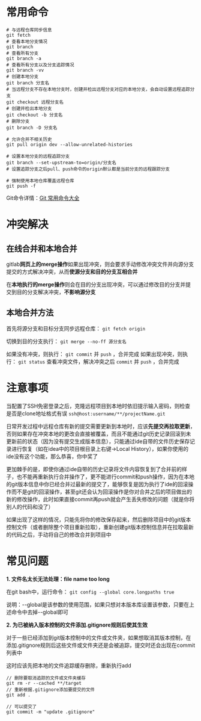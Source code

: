 # 常用命令

```text
# 与远程仓库同步信息
git fetch
# 查看本地分支情况
git branch
# 查看所有分支
git branch -a
# 查看所有分支以及分支追踪情况
git branch -vv
# 创建本地分支
git branch 分支名
# 当远程分支不存在本地分支时，创建并检出远程分支对应的本地分支，会自动设置远程追踪分支
git checkout 远程分支名
# 创建并检出本地分支
git checkout -b 分支名
# 删除分支
git branch -D 分支名

# 允许合并不相关历史
git pull origin dev --allow-unrelated-histories

# 设置本地分支的远程追踪分支
git branch --set-upstream-to=origin/分支名
# 设置追踪分支之后pull、push命令的origin默认都是当前分支的远程跟踪分支

# 强制使用本地仓库覆盖远程仓库
git push -f
```

Git命令详情：[Git 常用命令大全](https://blog.csdn.net/halaoda/article/details/78661334)

# 冲突解决

## 在线合并和本地合并

gitlab**网页上的merge操作**如果出现冲突，则会要求手动修改冲突文件并向源分支提交的方式解决冲突，从而**使源分支和目的分支互相合并**

在**本地执行的merge操作**则会在目的分支出现冲突，可以通过修改目的分支并提交到目的分支解决冲突，**不影响源分支**

## 本地合并方法

首先将源分支和目标分支同步远程仓库： `git fetch origin`

切换到目的分支执行： `git merge --no-ff 源分支名`

如果没有冲突，则执行： `git commit` 并 `push` ，合并完成
如果出现冲突，则执行： `git status` 查看冲突文件，解决冲突之后 `commit` 并 `push` ，合并完成

# 注意事项

当配置了SSH免密登录之后，克隆远程项目到本地时依旧提示输入密码，则检查是否是clone地址格式有误 `ssh@host:username/**/projectName.git`

日常开发过程中远程仓库有新的提交需要更新到本地时，应该**先提交再拉取更新**，否则如果存在冲突本地的更改会直接被覆盖，而且不能通过git历史记录回滚到未更新前的状态（因为没有提交生成版本信息），只能通过ide自带的文件历史保存记录进行恢复（如在idea中的项目根目录上右键->Local History），如果你使用的ide没有这个功能，那么恭喜，你中奖了

更加棘手的是，即使你通过ide自带的历史记录将文件内容恢复到了合并前的样子，也不能再重新执行合并操作了，更不能进行commit和push操作，因为在本地的git版本信息中你已经合并过最新的提交了，能够恢复是因为执行了ide的回滚操作而不是git的回滚操作，甚至git还会认为回滚操作是你对合并之后的项目做出的新的修改操作，此时如果直接commit再push就会产生丢失修改的问题（就是你将别人的代码和没了）

如果出现了这样的情况，只能先将你的修改保存起来，然后删除项目中的git版本控制文件（或者删除整个项目重新拉取），重新创建git版本控制信息并在拉取最新的代码之后，手动将自己的修改合并到项目中

# 常见问题

**1. 文件名太长无法处理：file name too long**

在git bash中，运行命令： `git config --global core.longpaths true`

说明：--global是该参数的使用范围，如果只想对本版本库设置该参数，只要在上述命令中去掉--global即可

**2. 为已被纳入版本控制的文件添加.gitignore规则后使其生效**

对于一些已经添加到git版本控制中的文件或文件夹，如果想取消其版本控制，在添加.gitignore规则后这些文件或文件夹还是会被追踪，提交时还会出现在commit列表中

这时应该先把本地的文件追踪缓存删除，重新执行add

```text
// 删除要取消追踪的文件或文件夹缓存
git rm -r --cached **/target
// 重新根据.gitignore添加要提交的文件
git add .

// 可以提交了
git commit -m "update .gitignore"
```
